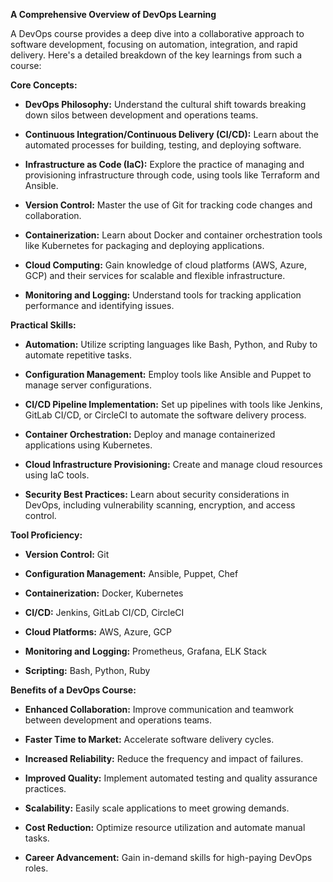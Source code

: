 
**A Comprehensive Overview of DevOps Learning**

A DevOps course provides a deep dive into a collaborative approach to software development, focusing on automation, integration, and rapid delivery. Here's a detailed breakdown of the key learnings from such a course:

**Core Concepts:**

*   **DevOps Philosophy:** Understand the cultural shift towards breaking down silos between development and operations teams.
    
*   **Continuous Integration/Continuous Delivery (CI/CD):** Learn about the automated processes for building, testing, and deploying software.
    
*   **Infrastructure as Code (IaC):** Explore the practice of managing and provisioning infrastructure through code, using tools like Terraform and Ansible.
    
*   **Version Control:** Master the use of Git for tracking code changes and collaboration.
    
*   **Containerization:** Learn about Docker and container orchestration tools like Kubernetes for packaging and deploying applications.
    
*   **Cloud Computing:** Gain knowledge of cloud platforms (AWS, Azure, GCP) and their services for scalable and flexible infrastructure.
    
*   **Monitoring and Logging:** Understand tools for tracking application performance and identifying issues.
    

**Practical Skills:**

*   **Automation:** Utilize scripting languages like Bash, Python, and Ruby to automate repetitive tasks.
    
*   **Configuration Management:** Employ tools like Ansible and Puppet to manage server configurations.
    
*   **CI/CD Pipeline Implementation:** Set up pipelines with tools like Jenkins, GitLab CI/CD, or CircleCI to automate the software delivery process.
    
*   **Container Orchestration:** Deploy and manage containerized applications using Kubernetes.
    
*   **Cloud Infrastructure Provisioning:** Create and manage cloud resources using IaC tools.
    
*   **Security Best Practices:** Learn about security considerations in DevOps, including vulnerability scanning, encryption, and access control.
    

**Tool Proficiency:**

*   **Version Control:** Git
    
*   **Configuration Management:** Ansible, Puppet, Chef
    
*   **Containerization:** Docker, Kubernetes
    
*   **CI/CD:** Jenkins, GitLab CI/CD, CircleCI
    
*   **Cloud Platforms:** AWS, Azure, GCP
    
*   **Monitoring and Logging:** Prometheus, Grafana, ELK Stack
    
*   **Scripting:** Bash, Python, Ruby
    

**Benefits of a DevOps Course:**

*   **Enhanced Collaboration:** Improve communication and teamwork between development and operations teams.
    
*   **Faster Time to Market:** Accelerate software delivery cycles.
    
*   **Increased Reliability:** Reduce the frequency and impact of failures.
    
*   **Improved Quality:** Implement automated testing and quality assurance practices.
    
*   **Scalability:** Easily scale applications to meet growing demands.
    
*   **Cost Reduction:** Optimize resource utilization and automate manual tasks.
    
*   **Career Advancement:** Gain in-demand skills for high-paying DevOps roles.
    

